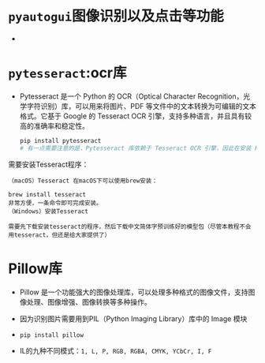 # `pyautogui`图像识别以及点击等功能

* 



#  `pytesseract`:ocr库

* Pytesseract 是一个 Python 的 OCR（Optical Character Recognition，光学字符识别）库，可以用来将图片、PDF 等文件中的文本转换为可编辑的文本格式。它基于 Google 的 Tesseract OCR 引擎，支持多种语言，并且具有较高的准确率和稳定性。

  ```python
  pip install pytesseract
  # 有一点需要注意的是，Pytesseract 库依赖于 Tesseract OCR 引擎，因此在安装 Pytesseract 之前请确保已安装 Tesseract OCR。如果还没有安装 Tesseract OCR，请先下载和安装它，然后再安装 Pytesseract。
  ```

  

需要安装Tesseract程序：

```
（macOS）Tesseract 在macOS下可以使用brew安装：

brew install tesseract
非常方便，一条命令即可完成安装。
（Windows）安装Tesseract

需要先下载安装tesseract的程序，然后下载中文简体字预训练好的模型包（尽管本教程不会用tesseract，但还是给大家提供了）
```



# Pillow库

- Pillow 是一个功能强大的图像处理库，可以处理多种格式的图像文件，支持图像处理、图像增强、图像转换等多种操作。

- 因为识别图片需要用到PIL（Python Imaging Library）库中的 Image 模块

- ```
  pip install pillow
  ```

- IL的九种不同模式：`1, L, P, RGB, RGBA, CMYK, YCbCr, I, F`